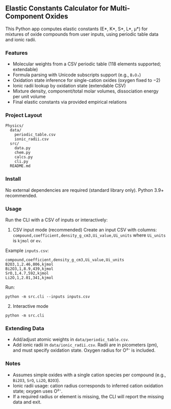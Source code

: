 ## Elastic Constants Calculator for Multi-Component Oxides

This Python app computes elastic constants (E\*, K\*, S\*, L\*, μ\*) for mixtures of oxide compounds from user inputs, using periodic table data and ionic radii.

### Features
- Molecular weights from a CSV periodic table (118 elements supported; extendable)
- Formula parsing with Unicode subscripts support (e.g., `B₂O₃`)
- Oxidation state inference for single-cation oxides (oxygen fixed to −2)
- Ionic radii lookup by oxidation state (extendable CSV)
- Mixture density, component/total molar volumes, dissociation energy per unit volume
- Final elastic constants via provided empirical relations

### Project Layout
```
Physics/
  data/
    periodic_table.csv
    ionic_radii.csv
  src/
    data.py
    chem.py
    calcs.py
    cli.py
  README.md
```

### Install
No external dependencies are required (standard library only). Python 3.9+ recommended.

### Usage
Run the CLI with a CSV of inputs or interactively:

1) CSV input mode (recommended)
Create an input CSV with columns: `compound,coefficient,density_g_cm3,Ui_value,Ui_units` where `Ui_units` is `kjmol` or `ev`.

Example `inputs.csv`:
```
compound,coefficient,density_g_cm3,Ui_value,Ui_units
B2O3,1,2.46,806,kjmol
Bi2O3,1,8.9,439,kjmol
SrO,1,4.7,592,kjmol
Li2O,1,2.01,341,kjmol
```

Run:
```
python -m src.cli --inputs inputs.csv
```

2) Interactive mode
```
python -m src.cli
```

### Extending Data
- Add/adjust atomic weights in `data/periodic_table.csv`.
- Add ionic radii in `data/ionic_radii.csv`. Radii are in picometers (pm), and must specify oxidation state. Oxygen radius for O²⁻ is included.

### Notes
- Assumes simple oxides with a single cation species per compound (e.g., `Bi2O3`, `SrO`, `Li2O`, `B2O3`).
- Ionic radii usage: cation radius corresponds to inferred cation oxidation state; oxygen uses O²⁻.
- If a required radius or element is missing, the CLI will report the missing data and exit.


